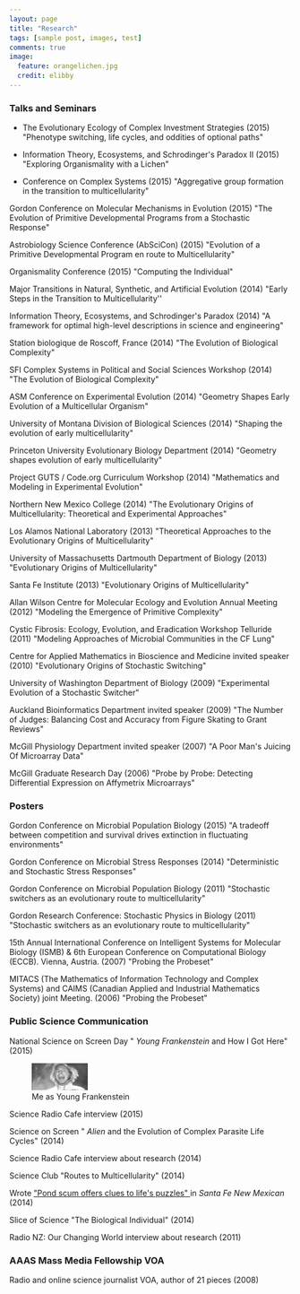 ```yaml
---
layout: page
title: "Research"
tags: [sample post, images, test]
comments: true
image:
  feature: orangelichen.jpg
  credit: elibby
---
```



### Talks and Seminars
* The Evolutionary Ecology of Complex Investment Strategies (2015)
"Phenotype switching, life cycles, and oddities of optional paths"

* Information Theory, Ecosystems, and Schrodinger's Paradox II  (2015)
"Exploring Organismality with a Lichen"

* Conference on Complex Systems  (2015)
"Aggregative group formation in the transition to multicellularity"

Gordon Conference on Molecular Mechanisms in Evolution  (2015)
"The Evolution of Primitive Developmental Programs from a Stochastic Response"

Astrobiology Science Conference (AbSciCon)  (2015)
"Evolution of a Primitive Developmental Program en route to Multicellularity"

Organismality Conference  (2015)
"Computing the Individual"

Major Transitions in Natural, Synthetic, and Artificial Evolution  (2014)
"Early Steps in the Transition to Multicellularity''

Information Theory, Ecosystems, and Schrodinger's Paradox  (2014)
"A framework for optimal high-level descriptions in science and engineering"

Station biologique de Roscoff, France  (2014)
"The Evolution of Biological Complexity"

SFI Complex Systems in Political and Social Sciences Workshop  (2014)
"The Evolution of Biological Complexity"
 
ASM Conference on Experimental Evolution  (2014)
"Geometry Shapes Early Evolution of a Multicellular Organism"

University of Montana Division of Biological Sciences  (2014)
"Shaping the evolution of early multicellularity"

Princeton University Evolutionary Biology Department  (2014)
"Geometry shapes evolution of early multicellularity"

Project GUTS / Code.org Curriculum Workshop  (2014)
"Mathematics and Modeling in Experimental Evolution"

Northern New Mexico College  (2014)
"The Evolutionary Origins of Multicellularity: Theoretical and Experimental Approaches"

Los Alamos National Laboratory  (2013)
"Theoretical Approaches to the Evolutionary Origins of Multicellularity"

University of Massachusetts Dartmouth Department of Biology  (2013)
"Evolutionary Origins of Multicellularity"

Santa Fe Institute  (2013)
"Evolutionary Origins of Multicellularity"

Allan Wilson Centre for Molecular Ecology and Evolution Annual Meeting  (2012)
"Modeling the Emergence of Primitive Complexity"

Cystic Fibrosis: Ecology, Evolution, and Eradication Workshop Telluride  (2011)
 "Modeling Approaches of Microbial Communities in the CF Lung"

Centre for Applied Mathematics in Bioscience and Medicine invited speaker  (2010) 
"Evolutionary Origins of Stochastic Switching"

University of Washington Department of Biology  (2009)
"Experimental Evolution of a Stochastic Switcher"

Auckland Bioinformatics Department invited speaker  (2009)
"The Number of Judges: Balancing Cost and Accuracy from Figure Skating to Grant Reviews"

McGill Physiology Department invited speaker  (2007)
"A Poor Man's Juicing Of Microarray Data"

McGill Graduate Research Day (2006)
"Probe by Probe: Detecting Differential Expression on Affymetrix Microarrays"

### Posters
Gordon Conference on Microbial Population Biology  (2015)
"A tradeoff between competition and survival drives extinction in fluctuating environments"

Gordon Conference on Microbial Stress Responses  (2014)
"Deterministic and Stochastic Stress Responses"

Gordon Conference on Microbial Population Biology  (2011)
"Stochastic switchers as an evolutionary route to multicellularity"

Gordon Research Conference: Stochastic Physics in Biology  (2011)
"Stochastic switchers as an evolutionary route to multicellularity"

15th Annual International Conference on Intelligent Systems for Molecular Biology (ISMB) & 6th European Conference on Computational Biology (ECCB). Vienna, Austria.  (2007)
"Probing the Probeset"
 
MITACS (The Mathematics of Information Technology and Complex Systems) and CAIMS (Canadian Applied and Industrial Mathematics Society) joint Meeting.  (2006)
"Probing the Probeset"

### Public Science Communication
National Science on Screen Day "<I> Young Frankenstein </I> and How I Got Here"  (2015)

<figure>
<a href="/images/YoungFrank.jpg"><img src="/images/YoungFrank.jpg" width="100"></a>
<figcaption> Me as Young Frankenstein</figcaption>
</figure>

Science Radio Cafe interview  (2015)

Science on Screen "<I> Alien </I> and the Evolution of Complex Parasite Life Cycles"  (2014)
 
Science Radio Cafe interview about research  (2014)
 
Science Club "Routes to Multicellularity"  (2014)
  
Wrote <a href="http://www.santafenewmexican.com/news/local_news/science-in-a-complex-world-pond-scum-offers-clues-to/article_f8b90c88-e239-5884-ae28-81fd479bf8d4.html?_dc=440917231375.35156"> "Pond scum offers clues to life's puzzles" </a> in <I> Santa Fe New Mexican </I> (2014)
 
Slice of Science "The Biological Individual"  (2014)
 
Radio NZ: Our Changing World interview about research  (2011)
 
### AAAS Mass Media Fellowship VOA

Radio and online science journalist VOA, author of 21 pieces  (2008)






